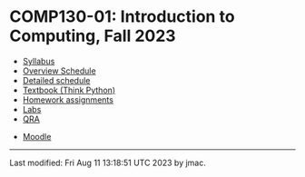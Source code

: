 # COMP130-01: Introduction to Computing, Fall 2023

<!-- ![WCBC with cat](wcbc-cat.jpg) -->

* [Syllabus](syllabus-8-11-2023.docx)
* [Overview Schedule](schedule-8-10-2023.xlsx)  <!-- &nbsp;&nbsp;&nbsp;<font color="red">UPDATED on 9/18/2022</font> -->
* [Detailed schedule](resources)
* [Textbook (Think Python)](https://greenteapress.com/wp/think-python-2e/)
* [Homework assignments](hw)
* [Labs](labs)
* [QRA](qra.md)
<!-- * [Exams](exams.md)&nbsp;&nbsp;&nbsp;<font color="red">UPDATED on 5/2/2023</font> -->
* [Moodle](https://lms.dickinson.edu/course/view.php?id=52046)


----
Last modified: Fri Aug 11 13:18:51 UTC 2023 by jmac.
